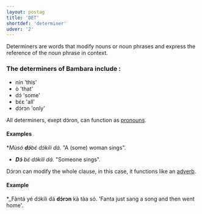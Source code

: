 ```yaml
---
layout: postag
title: 'DET'
shortdef: 'determiner'
udver: '2'
---
```


Determiners are words that modify nouns or noun phrases and express the reference of the noun phrase in context. 

### The determiners of Bambara include :

- nín 'this'                                                
- ò 'that'
- dɔ́ 'some'
- bɛ́ɛ 'all'
- dɔ́rɔn 'only'

All determiners, exept dɔ́ron, can function as [pronouns](PRON).

#### Examples

*_Mùsó <b>dɔ́</b>bɛ́ dɔ́kili dá._ "A (some) woman sings".
* _<b>Dɔ́</b> bɛ́ dɔ́kili dá._ "Someone sings".

Dɔ́rɔn can modify the whole clause, in this case, it functions like an [adverb](ADV).

#### Example

*_Fàntá yé dɔ́kili dá <b>dɔ́rɔn</b> kà tàa só. 'Fanta just sang a song and then went home'.







<!-- Interlanguage links updated Út zář 29 20:22:58 CEST 2020 -->
